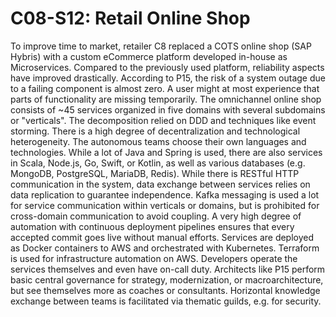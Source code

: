 # C08-S12: Retail Online Shop

To improve time to market, retailer C8 replaced a COTS online shop (SAP Hybris) with a custom eCommerce platform developed in-house as Microservices. Compared to the previously used platform, reliability aspects have improved drastically. According to P15, the risk of a system outage due to a failing component is almost zero. A user might at most experience that parts of functionality are missing temporarily. The omnichannel online shop consists of ~45 services organized in five domains with several subdomains or "verticals". The decomposition relied on DDD and techniques like event storming. There is a high degree of decentralization and technological heterogeneity. The autonomous teams choose their own languages and technologies. While a lot of Java and Spring is used, there are also services in Scala, Node.js, Go, Swift, or Kotlin, as well as various databases (e.g. MongoDB, PostgreSQL, MariaDB, Redis). While there is RESTful HTTP communication in the system, data exchange between services relies on data replication to guarantee independence. Kafka messaging is used a lot for service communication within verticals or domains, but is prohibited for cross-domain communication to avoid coupling. A very high degree of automation with continuous deployment pipelines ensures that every accepted commit goes live without manual efforts. Services are deployed as Docker containers to AWS and orchestrated with Kubernetes. Terraform is used for infrastructure automation on AWS. Developers operate the services themselves and even have on-call duty. Architects like P15 perform basic central governance for strategy, modernization, or macroarchitecture, but see themselves more as coaches or consultants. Horizontal knowledge exchange between teams is facilitated via thematic guilds, e.g. for security.